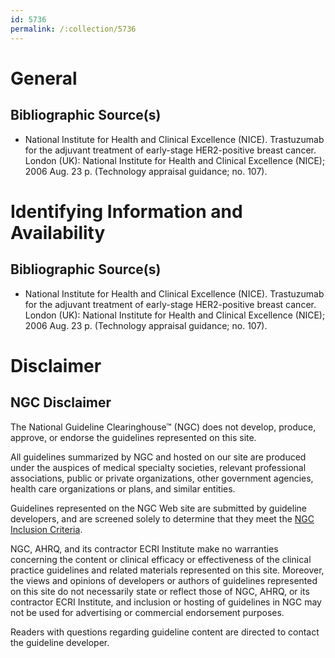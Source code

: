 ```yaml
---
id: 5736
permalink: /:collection/5736
---
```


# General

## Bibliographic Source(s)

- National Institute for Health and Clinical Excellence (NICE). Trastuzumab for the adjuvant treatment of early-stage HER2-positive breast cancer. London (UK): National Institute for Health and Clinical Excellence (NICE); 2006 Aug. 23 p. (Technology appraisal guidance; no. 107).

# Identifying Information and Availability

## Bibliographic Source(s)

- National Institute for Health and Clinical Excellence (NICE). Trastuzumab for the adjuvant treatment of early-stage HER2-positive breast cancer. London (UK): National Institute for Health and Clinical Excellence (NICE); 2006 Aug. 23 p. (Technology appraisal guidance; no. 107).

# Disclaimer

## NGC Disclaimer

The National Guideline Clearinghouse™ (NGC) does not develop, produce, approve, or endorse the guidelines represented on this site.

All guidelines summarized by NGC and hosted on our site are produced under the auspices of medical specialty societies, relevant professional associations, public or private organizations, other government agencies, health care organizations or plans, and similar entities.

Guidelines represented on the NGC Web site are submitted by guideline developers, and are screened solely to determine that they meet the [NGC Inclusion Criteria](/help-and-about/summaries/inclusion-criteria).

NGC, AHRQ, and its contractor ECRI Institute make no warranties concerning the content or clinical efficacy or effectiveness of the clinical practice guidelines and related materials represented on this site. Moreover, the views and opinions of developers or authors of guidelines represented on this site do not necessarily state or reflect those of NGC, AHRQ, or its contractor ECRI Institute, and inclusion or hosting of guidelines in NGC may not be used for advertising or commercial endorsement purposes.

Readers with questions regarding guideline content are directed to contact the guideline developer.

